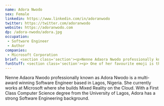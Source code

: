 ```yaml
---
name: Adora Nwodo
sex: Female
linkedin: https://www.linkedin.com/in/adoranwodo
twitter: https://twitter.com/adoranwodo
website: https://adoranwodo.com
dp: /adora-nwodo/adora.jpg
occupation:
 - Software Engineer
 - Author
companies:
 - Microsoft Corporation
brief: <section class='section'><p>Nenne Adaora Nwodo professionally known as <span class='bold'>Adora Nwodo</span> is a multi-award winning Software Engineer based in Lagos, Nigeria.</p> <p>She currently works at Microsoft where she builds Mixed Reality on the Cloud.</p></section>
funStuff: <section class='section'><p> One of her favourite emoji is the sparkles emoji ✨ </p></section>
---
```


<section class='section'>
<p>Nenne Adaora Nwodo professionally known as <span class='bold'>Adora Nwodo</span> is a multi-award winning Software Engineer based in Lagos, Nigeria. She currently works at Microsoft where she builds Mixed Reality on the Cloud. With a First Class Computer Science degree from the University of Lagos, Adora has a strong Software Engineering background.</p>
</section>
